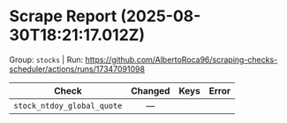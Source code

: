 # Scrape Report (2025-08-30T18:21:17.012Z)

Group: `stocks`  |  Run: https://github.com/AlbertoRoca96/scraping-checks-scheduler/actions/runs/17347091098

| Check | Changed | Keys | Error |
|---|:---:|:--|:--|
| `stock_ntdoy_global_quote` | — |  |  |
